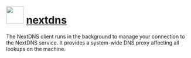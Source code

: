 # <img src="https://rawcdn.githack.com/Jarcho/chocolatey-packages/cd9e791591743e1551d9d1a5f8d773bd6bd6fd20/nextdns/icon.png" width="48" height="48"/> [nextdns](https://chocolatey.org/packages/nextdns)

The NextDNS client runs in the background to manage your connection to the NextDNS service. It provides a system-wide DNS proxy affecting all lookups on the machine.
